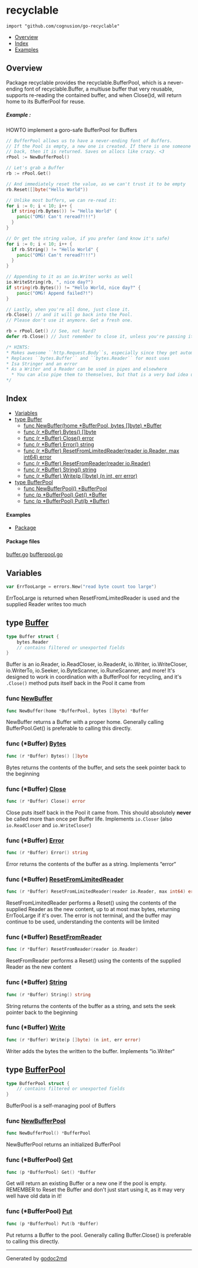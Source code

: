 
# recyclable
`import "github.com/cognusion/go-recyclable"`

* [Overview](#pkg-overview)
* [Index](#pkg-index)
* [Examples](#pkg-examples)

## <a name="pkg-overview">Overview</a>
Package recyclable provides the recyclable.BufferPool, which is a never-ending font of
recyclable.Buffer, a multiuse buffer that very reusable, supports re-reading the contained
buffer, and when Close()d, will return home to its BufferPool for reuse.


##### Example :
HOWTO implement a goro-safe BufferPool for Buffers

``` go
// BufferPool allows us to have a never-ending font of Buffers.
// If the Pool is empty, a new one is created. If there is one someone put
// back, then it is returned. Saves on allocs like crazy. <3
rPool := NewBufferPool()

// Let's grab a Buffer
rb := rPool.Get()

// And immediately reset the value, as we can't trust it to be empty
rb.Reset([]byte("Hello World"))

// Unlike most buffers, we can re-read it:
for i := 0; i < 10; i++ {
  if string(rb.Bytes()) != "Hello World" {
    panic("OMG! Can't reread?!!!")
  }
}

// Or get the string value, if you prefer (and know it's safe)
for i := 0; i < 10; i++ {
  if rb.String() != "Hello World" {
    panic("OMG! Can't reread?!!!")
  }
}

// Appending to it as an io.Writer works as well
io.WriteString(rb, ", nice day?")
if string(rb.Bytes()) != "Hello World, nice day?" {
    panic("OMG! Append failed?!")
}

// Lastly, when you're all done, just close it.
rb.Close() // and it will go back into the Pool.
// Please don't use it anymore. Get a fresh one.

rb = rPool.Get() // See, not hard?
defer rb.Close() // Just remember to close it, unless you're passing it elsewhere

/* HINTS:
* Makes awesome ``http.Request.Body``s, especially since they get automatically ``.Close()``d when done with
* Replaces ``bytes.Buffer`` and ``bytes.Reader`` for most uses
* Isa Stringer and an error
* As a Writer and a Reader can be used in pipes and elsewhere
  * You can also pipe them to themselves, but that is a very bad idea unless you love watching OOMs
*/
```



## <a name="pkg-index">Index</a>
* [Variables](#pkg-variables)
* [type Buffer](#Buffer)
  * [func NewBuffer(home *BufferPool, bytes []byte) *Buffer](#NewBuffer)
  * [func (r *Buffer) Bytes() []byte](#Buffer.Bytes)
  * [func (r *Buffer) Close() error](#Buffer.Close)
  * [func (r *Buffer) Error() string](#Buffer.Error)
  * [func (r *Buffer) ResetFromLimitedReader(reader io.Reader, max int64) error](#Buffer.ResetFromLimitedReader)
  * [func (r *Buffer) ResetFromReader(reader io.Reader)](#Buffer.ResetFromReader)
  * [func (r *Buffer) String() string](#Buffer.String)
  * [func (r *Buffer) Write(p []byte) (n int, err error)](#Buffer.Write)
* [type BufferPool](#BufferPool)
  * [func NewBufferPool() *BufferPool](#NewBufferPool)
  * [func (p *BufferPool) Get() *Buffer](#BufferPool.Get)
  * [func (p *BufferPool) Put(b *Buffer)](#BufferPool.Put)

#### <a name="pkg-examples">Examples</a>
* [Package](#example-)

#### <a name="pkg-files">Package files</a>
[buffer.go](https://github.com/cognusion/go-recyclable/tree/master/buffer.go) [bufferpool.go](https://github.com/cognusion/go-recyclable/tree/master/bufferpool.go)



## <a name="pkg-variables">Variables</a>
``` go
var ErrTooLarge = errors.New("read byte count too large")
```
ErrTooLarge is returned when ResetFromLimitedReader is used and the supplied Reader writes too much




## <a name="Buffer">type</a> [Buffer](https://github.com/cognusion/go-recyclable/tree/master/buffer.go?s=782:837#L21)
``` go
type Buffer struct {
    bytes.Reader
    // contains filtered or unexported fields
}

```
Buffer is an io.Reader, io.ReadCloser, io.ReaderAt, io.Writer,
io.WriteCloser, io.WriterTo, io.Seeker, io.ByteScanner,
io.RuneScanner, and more!
It's designed to work in coordination with a BufferPool for
recycling, and it's `.Close()` method puts itself back in
the Pool it came from







### <a name="NewBuffer">func</a> [NewBuffer](https://github.com/cognusion/go-recyclable/tree/master/buffer.go?s=967:1021#L29)
``` go
func NewBuffer(home *BufferPool, bytes []byte) *Buffer
```
NewBuffer returns a Buffer with a proper home. Generally calling
BufferPool.Get() is preferable to calling this directly.





### <a name="Buffer.Bytes">func</a> (\*Buffer) [Bytes](https://github.com/cognusion/go-recyclable/tree/master/buffer.go?s=2131:2162#L64)
``` go
func (r *Buffer) Bytes() []byte
```
Bytes returns the contents of the buffer, and sets the seek pointer back to the beginning




### <a name="Buffer.Close">func</a> (\*Buffer) [Close](https://github.com/cognusion/go-recyclable/tree/master/buffer.go?s=1261:1291#L38)
``` go
func (r *Buffer) Close() error
```
Close puts itself back in the Pool it came from. This should absolutely **never** be
called more than once per Buffer life.
Implements `io.Closer` (also `io.ReadCloser` and `io.WriteCloser`)




### <a name="Buffer.Error">func</a> (\*Buffer) [Error](https://github.com/cognusion/go-recyclable/tree/master/buffer.go?s=2550:2581#L78)
``` go
func (r *Buffer) Error() string
```
Error returns the contents of the buffer as a string. Implements “error“




### <a name="Buffer.ResetFromLimitedReader">func</a> (\*Buffer) [ResetFromLimitedReader](https://github.com/cognusion/go-recyclable/tree/master/buffer.go?s=1803:1877#L52)
``` go
func (r *Buffer) ResetFromLimitedReader(reader io.Reader, max int64) error
```
ResetFromLimitedReader performs a Reset() using the contents of the supplied Reader as the new content,
up to at most max bytes, returning ErrTooLarge if it's over. The error is not terminal, and the buffer
may continue to be used, understanding the contents will be limited




### <a name="Buffer.ResetFromReader">func</a> (\*Buffer) [ResetFromReader](https://github.com/cognusion/go-recyclable/tree/master/buffer.go?s=1423:1473#L44)
``` go
func (r *Buffer) ResetFromReader(reader io.Reader)
```
ResetFromReader performs a Reset() using the contents of the supplied Reader as the new content




### <a name="Buffer.String">func</a> (\*Buffer) [String](https://github.com/cognusion/go-recyclable/tree/master/buffer.go?s=2349:2381#L71)
``` go
func (r *Buffer) String() string
```
String returns the contents of the buffer as a string, and sets the seek pointer back to the beginning




### <a name="Buffer.Write">func</a> (\*Buffer) [Write](https://github.com/cognusion/go-recyclable/tree/master/buffer.go?s=2685:2736#L83)
``` go
func (r *Buffer) Write(p []byte) (n int, err error)
```
Writer adds the bytes the written to the buffer. Implements “io.Writer“




## <a name="BufferPool">type</a> [BufferPool](https://github.com/cognusion/go-recyclable/tree/master/bufferpool.go?s=84:126#L6)
``` go
type BufferPool struct {
    // contains filtered or unexported fields
}

```
BufferPool is a self-managing pool of Buffers







### <a name="NewBufferPool">func</a> [NewBufferPool](https://github.com/cognusion/go-recyclable/tree/master/bufferpool.go?s=179:211#L11)
``` go
func NewBufferPool() *BufferPool
```
NewBufferPool returns an initialized BufferPool





### <a name="BufferPool.Get">func</a> (\*BufferPool) [Get](https://github.com/cognusion/go-recyclable/tree/master/bufferpool.go?s=524:558#L24)
``` go
func (p *BufferPool) Get() *Buffer
```
Get will return an existing Buffer or a new one if the pool is empty.
REMEMBER to Reset the Buffer and don't just start using it, as it
may very well have old data in it!




### <a name="BufferPool.Put">func</a> (\*BufferPool) [Put](https://github.com/cognusion/go-recyclable/tree/master/bufferpool.go?s=708:743#L30)
``` go
func (p *BufferPool) Put(b *Buffer)
```
Put returns a Buffer to the pool. Generally calling Buffer.Close() is
preferable to calling this directly.








- - -
Generated by [godoc2md](http://godoc.org/github.com/cognusion/godoc2md)
